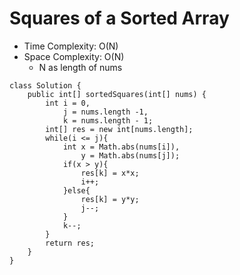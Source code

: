 # Squares of a Sorted Array

- Time Complexity: O(N)
- Space Complexity: O(N)
  - N as length of nums

```
class Solution {
    public int[] sortedSquares(int[] nums) {
        int i = 0,
            j = nums.length -1,
            k = nums.length - 1;
        int[] res = new int[nums.length];
        while(i <= j){
            int x = Math.abs(nums[i]),
                y = Math.abs(nums[j]);
            if(x > y){
                res[k] = x*x;
                i++;
            }else{
                res[k] = y*y;
                j--;
            }
            k--;
        }
        return res;
    }
}
```
